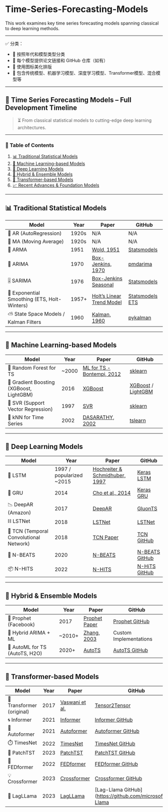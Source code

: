 # Time-Series-Forecasting-Models
This work examines key time series forecasting models spanning classical to deep learning methods.

---

✅ 分类：

- 🧠 按照年代和模型类型分类
- 📌 每个模型提供论文链接和 GitHub 仓库（如有）
- 🎯 使用图标美化排版
- 🧩 包含传统模型、机器学习模型、深度学习模型、Transformer模型、混合模型等

---

## 📘 Time Series Forecasting Models – Full Development Timeline

> ⏳ From classical statistical models to cutting-edge deep learning architectures.

---

### 📜 Table of Contents

1. [📊 Traditional Statistical Models](#-traditional-statistical-models)
2. [🧠 Machine Learning-based Models](#-machine-learning-based-models)
3. [🤖 Deep Learning Models](#-deep-learning-models)
4. [🧮 Hybrid & Ensemble Models](#-hybrid--ensemble-models)
5. [🔮 Transformer-based Models](#-transformer-based-models)
6. [📈 Recent Advances & Foundation Models](#-recent-advances--foundation-models)

---

## 📊 Traditional Statistical Models

| Model | Year | Paper | GitHub |
|-------|------|-------|--------|
| 🔢 AR (AutoRegression) | 1920s | N/A | N/A |
| 🧮 MA (Moving Average) | 1920s | N/A | N/A |
| 🔁 ARMA | 1951 | [Wold, 1951](https://projecteuclid.org/euclid.aoms/1177729432) | [Statsmodels](https://github.com/statsmodels/statsmodels) |
| 🔄 ARIMA | 1970 | [Box-Jenkins, 1970](https://www.wiley.com/en-us/Time+Series+Analysis%3A+Forecasting+and+Control%2C+Revised+Edition-p-9781118675021) | [pmdarima](https://github.com/alkaline-ml/pmdarima) |
| 🎚️ SARIMA | 1976 | [Box-Jenkins Seasonal](https://www.wiley.com/en-us/Time+Series+Analysis%3A+Forecasting+and+Control%2C+Revised+Edition-p-9781118675021) | [Statsmodels](https://github.com/statsmodels/statsmodels) |
| 📏 Exponential Smoothing (ETS, Holt-Winters) | 1957+ | [Holt’s Linear Trend Model](https://doi.org/10.2307/3001644) | [Statsmodels ETS](https://github.com/statsmodels/statsmodels) |
| ⛅ State Space Models / Kalman Filters | 1960 | [Kalman, 1960](https://onlinelibrary.wiley.com/doi/abs/10.1002/j.1538-7305.1960.tb03958.x) | [pykalman](https://github.com/pykalman/pykalman) |

---

## 🧠 Machine Learning-based Models

| Model | Year | Paper | GitHub |
|-------|------|-------|--------|
| 🌳 Random Forest for TS | ~2000 | [ML for TS - Bontempi, 2012](https://hal.science/hal-00650910) | [sklearn](https://github.com/scikit-learn/scikit-learn) |
| 🎯 Gradient Boosting (XGBoost, LightGBM) | 2016 | [XGBoost](https://arxiv.org/abs/1603.02754) | [XGBoost](https://github.com/dmlc/xgboost) / [LightGBM](https://github.com/microsoft/LightGBM) |
| 🧮 SVR (Support Vector Regression) | 1997 | [SVR](https://www.isical.ac.in/~ecsu/handbook/chapters/svm.pdf) | [sklearn](https://scikit-learn.org/stable/modules/generated/sklearn.svm.SVR.html) |
| 🧠 kNN for Time Series | 2002 | [DASARATHY, 2002](https://citeseerx.ist.psu.edu/viewdoc/download?doi=10.1.1.107.716&rep=rep1&type=pdf) | [tslearn](https://github.com/tslearn-team/tslearn) |

---

## 🤖 Deep Learning Models

| Model | Year | Paper | GitHub |
|-------|------|-------|--------|
| 🧠 LSTM | 1997 / popularized ~2015 | [Hochreiter & Schmidhuber, 1997](https://www.bioinf.jku.at/publications/older/2604.pdf) | [Keras LSTM](https://keras.io/api/layers/recurrent_layers/lstm/) |
| 🔁 GRU | 2014 | [Cho et al., 2014](https://arxiv.org/abs/1406.1078) | [Keras GRU](https://keras.io/api/layers/recurrent_layers/gru/) |
| 📉 DeepAR (Amazon) | 2017 | [DeepAR](https://arxiv.org/abs/1704.04110) | [GluonTS](https://github.com/awslabs/gluon-ts) |
| ⛓️ LSTNet | 2018 | [LSTNet](https://arxiv.org/abs/1703.07015) | [LSTNet](https://github.com/laiguokun/LSTNet) |
| 🔗 TCN (Temporal Convolutional Network) | 2018 | [TCN Paper](https://arxiv.org/abs/1803.01271) | [TCN GitHub](https://github.com/locuslab/TCN) |
| 🧱 N-BEATS | 2020 | [N-BEATS](https://arxiv.org/abs/1905.10437) | [N-BEATS GitHub](https://github.com/ElementAI/N-BEATS) |
| 📦 N-HITS | 2022 | [N-HITS](https://arxiv.org/abs/2201.12886) | [N-HiTS GitHub](https://github.com/Nixtla/neuralforecast) |

---

## 🧮 Hybrid & Ensemble Models

| Model | Year | Paper | GitHub |
|-------|------|-------|--------|
| 🧪 Prophet (Facebook) | 2017 | [Prophet Paper](https://peerj.com/preprints/3190/) | [Prophet GitHub](https://github.com/facebook/prophet) |
| 🧬 Hybrid ARIMA + ML | ~2010+ | [Zhang, 2003](https://www.sciencedirect.com/science/article/abs/pii/S0957417403001135) | Custom Implementations |
| 🧠 AutoML for TS (AutoTS, H2O) | 2020+ | [AutoTS](https://github.com/winedarksea/AutoTS) | [AutoTS GitHub](https://github.com/winedarksea/AutoTS) |

---

## 🔮 Transformer-based Models

| Model | Year | Paper | GitHub |
|-------|------|-------|--------|
| 🔮 Transformer (original) | 2017 | [Vaswani et al.](https://arxiv.org/abs/1706.03762) | [Tensor2Tensor](https://github.com/tensorflow/tensor2tensor) |
| 🌀 Informer | 2021 | [Informer](https://arxiv.org/abs/2012.07436) | [Informer GitHub](https://github.com/zhouhaoyi/Informer2020) |
| 🌊 Autoformer | 2021 | [Autoformer](https://arxiv.org/abs/2106.13008) | [Autoformer GitHub](https://github.com/thuml/Autoformer) |
| ⏱️ TimesNet | 2022 | [TimesNet](https://arxiv.org/abs/2210.02186) | [TimesNet GitHub](https://github.com/thuml/TimesNet) |
| 🧠 PatchTST | 2023 | [PatchTST](https://arxiv.org/abs/2211.14730) | [PatchTST GitHub](https://github.com/yuqinie98/PatchTST) |
| 🔁 FEDformer | 2022 | [FEDformer](https://arxiv.org/abs/2201.12740) | [FEDformer GitHub](https://github.com/MAZiqing/FEDformer) |
| 💡 Crossformer | 2023 | [Crossformer](https://arxiv.org/abs/2303.05389) | [Crossformer GitHub](https://github.com/Thinklab-SJTU/Crossformer) |
| 📡 LagLLama | 2023 | [LagLLama](https://arxiv.org/abs/2310.06625) | [Lag-Llama GitHub](https://github.com/microsoft/Lag-Llama
